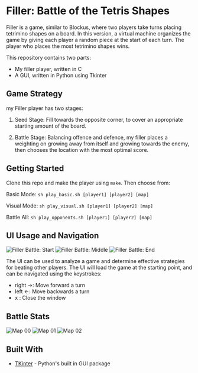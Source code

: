 # Filler: Battle of the Tetris Shapes

Filler is a game, similar to Blockus, where two players take turns placing tetrimino shapes on a board. In this version, a virtual machine organizes the game by giving each player a random piece at the start of each turn. The player who places the most tetrimino shapes wins.

This repository contains two parts:
* My filler player, written in C
* A GUI, written in Python using Tkinter

## Game Strategy

my Filler player has two stages:

1) Seed Stage: Fill towards the opposite corner, to cover an appropriate starting amount of the board.

2) Battle Stage: Balancing offence and defence, my filler places a weighting on growing away from itself and growing towards the enemy, then chooses the location with the most optimal score.

## Getting Started

Clone this repo and make the player using `make`. Then choose from:

Basic Mode:
`sh play_basic.sh [player1] [player2] [map]`

Visual Mode:
`sh play_visual.sh [player1] [player2] [map]`

Battle All:
`sh play_opponents.sh [player1] [player2] [map]`

## UI Usage and Navigation

![Filler Battle: Start](https://raw.githubusercontent.com/elidlocke/filler/master/images/map01-start-battle-filler.png)
![Filler Battle: Middle](https://raw.githubusercontent.com/elidlocke/filler/master/images/map01-mid-battle-filler.png)
![Filler Battle: End](https://raw.githubusercontent.com/elidlocke/filler/master/images/map01-end-battle-filler.png)

The UI can be used to analyze a game and determine effective strategies for beating other players. The UI will load the game at the starting point, and can be navigated using the keystrokes:

* right ->: Move forward a turn 
* left  <-: Move backwards a turn
* x		: Close the window

## Battle Stats

![Map 00](https://github.com/elidlocke/filler/blob/master/images/battle-stats-maps00.png) ![Map 01](https://github.com/elidlocke/filler/blob/master/images/battle-stats-maps01.png) ![Map 02](https://github.com/elidlocke/filler/blob/master/images/battle-stats-maps02.png)

## Built With

* [TKinter](https://wiki.python.org/moin/TkInter) - Python's built in GUI package
